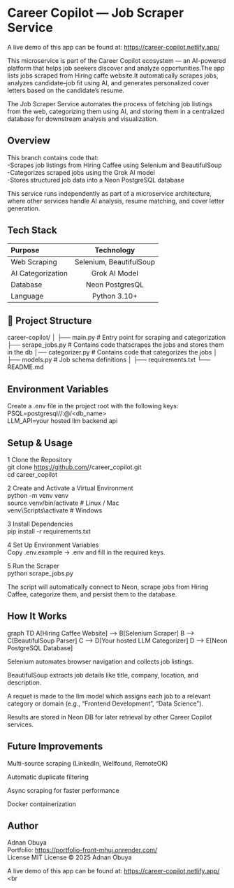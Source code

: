 # Career Copilot — Job Scraper Service  

A live demo of this app can be found at: https://career-copilot.netlify.app/ <br>

This microservice is part of the Career Copilot ecosystem — an AI-powered platform that helps job seekers discover and analyze opportunities.The app lists jobs scraped from Hiring caffe website.It automatically scrapes jobs, analyzes candidate–job fit using AI, and generates personalized cover letters based on the candidate’s resume.<br>

The Job Scraper Service automates the process of fetching job listings from the web, categorizing them using AI, and storing them in a centralized database for downstream analysis and visualization.  


## Overview  

This branch contains code that:  
-Scrapes job listings from Hiring Caffee using Selenium and BeautifulSoup  
-Categorizes scraped jobs using the Grok AI model  
-Stores structured job data into a Neon PostgreSQL database  

This service runs independently as part of a microservice architecture, where other services handle AI analysis, resume matching, and cover letter generation.  

## Tech Stack  
| Purpose | Technology |
| :------- | :------: |
| Web Scraping | Selenium, BeautifulSoup |
| AI Categorization | Grok AI Model |
| Database  | Neon PostgresQL
| Language	|  Python 3.10+

## 📁 Project Structure
career-copilot/
│
├── main.py                # Entry point for scraping and categorization
├── scrape_jobs.py    # Contains code thatscrapes the jobs and stores them in the db
│── categorizer.py     # Contains code that categorizes the jobs
│
├── models.py          # Job schema definitions
│
├── requirements.txt
└── README.md

## Environment Variables

Create a .env file in the project root with the following keys:<br>
PSQL=postgresql//<user>:<password>@<host>/<db_name> <br>
LLM_API=your hosted llm backend api <br>


## Setup & Usage
1 Clone the Repository<br>
git clone https://github.com/<your-username>/career_copilot.git <br>
cd career_copilot <br>

2 Create and Activate a Virtual Environment <br>
python -m venv venv<br>
source venv/bin/activate  # Linux / Mac<br>
venv\Scripts\activate     # Windows<br>

3 Install Dependencies<br>
pip install -r requirements.txt<br>

4 Set Up Environment Variables<br>
Copy .env.example → .env and fill in the required keys.<br>

5 Run the Scraper<br>
python scrape_jobs.py<br>


The script will automatically connect to Neon, scrape jobs from Hiring Caffee, categorize them, and persist them to the database.

## How It Works<br>
graph TD
    A[Hiring Caffee Website] --> B[Selenium Scraper]
    B --> C[BeautifulSoup Parser]
    C --> D[Your hosted LLM Categorizer]
    D --> E[Neon PostgreSQL Database]


Selenium automates browser navigation and collects job listings.<br>

BeautifulSoup extracts job details like title, company, location, and description.<br>

A requet is made to the llm model which  assigns each job to a relevant category or domain (e.g., “Frontend Development”, “Data Science”).<br>

Results are stored in Neon DB for later retrieval by other Career Copilot services.<br>

## Future Improvements

Multi-source scraping (LinkedIn, Wellfound, RemoteOK)<br>

Automatic duplicate filtering<br>

Async scraping for faster performance<br>

Docker containerization<br>

## Author
Adnan Obuya <br>
Portfolio: https://portfolio-front-mhuj.onrender.com/ <br>
License
MIT License © 2025 Adnan Obuya <br>

A live demo of this app can be found at: https://career-copilot.netlify.app/ <br
